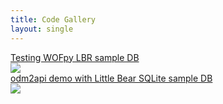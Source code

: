 ```yaml
---
title: Code Gallery
layout: single
---
```


<div id="gallery">
<div><a href="{{ site.url }}{{ site.baseurl }}//notebooks/2017-07-04-WOFpy_ulmo"><figcaption>Testing WOFpy LBR sample DB</figcaption><img src="images/2017-07-04-WOFpy_ulmo.png"></a></div>
<div><a href="{{ site.url }}{{ site.baseurl }}//notebooks/2017-06-24-odm2api_sample_fromsqlite"><figcaption>odm2api demo with Little Bear SQLite sample DB</figcaption><img src="images/2017-06-24-odm2api_sample_fromsqlite.png"></a></div>
</div>
